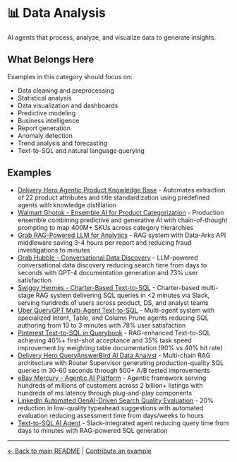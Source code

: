 # 📊 Data Analysis

AI agents that process, analyze, and visualize data to generate insights.

## What Belongs Here

Examples in this category should focus on:
- Data cleaning and preprocessing
- Statistical analysis
- Data visualization and dashboards
- Predictive modeling
- Business intelligence
- Report generation
- Anomaly detection
- Trend analysis and forecasting
- Text-to-SQL and natural language querying

## Examples

- [Delivery Hero Agentic Product Knowledge Base](delivery-hero-product-knowledge-base.md) - Automates extraction of 22 product attributes and title standardization using predefined agents with knowledge distillation
- [Walmart Ghotok - Ensemble AI for Product Categorization](walmart-ghotok-product-categorization.md) - Production ensemble combining predictive and generative AI with chain-of-thought prompting to map 400M+ SKUs across category hierarchies
- [Grab RAG-Powered LLM for Analytics](grab-rag-analytics.md) - RAG system with Data-Arks API middleware saving 3-4 hours per report and reducing fraud investigations to minutes
- [Grab Hubble - Conversational Data Discovery](grab-hubble-conversational-data-discovery.md) - LLM-powered conversational data discovery reducing search time from days to seconds with GPT-4 documentation generation and 73% user satisfaction
- [Swiggy Hermes - Charter-Based Text-to-SQL](swiggy-hermes-text-to-sql.md) - Charter-based multi-stage RAG system delivering SQL queries in <2 minutes via Slack, serving hundreds of users across product, DS, and analyst teams
- [Uber QueryGPT Multi-Agent Text-to-SQL](uber-querygpt-text-to-sql.md) - Multi-agent system with specialized Intent, Table, and Column Prune agents reducing SQL authoring from 10 to 3 minutes with 78% user satisfaction
- [Pinterest Text-to-SQL in Querybook](pinterest-text-to-sql-querybook.md) - RAG-enhanced Text-to-SQL achieving 40%+ first-shot acceptance and 35% task speed improvement by weighting table documentation (90% vs 40% hit rate)
- [Delivery Hero QueryAnswerBird AI Data Analyst](delivery-hero-queryanswerbird-text-to-sql.md) - Multi-chain RAG architecture with Router Supervisor generating production-quality SQL queries in 30-60 seconds through 500+ A/B tested improvements
- [eBay Mercury - Agentic AI Platform](ebay-mercury-agentic-platform.md) - Agentic framework serving hundreds of millions of customers across 2 billion+ listings with hundreds of ms latency through plug-and-play components
- [LinkedIn Automated GenAI-Driven Search Quality Evaluation](linkedin-automated-search-quality.md) - 20% reduction in low-quality typeahead suggestions with automated evaluation reducing assessment time from days/weeks to hours
- [Text-to-SQL AI Agent](salesforce-text-to-sql-agent.md) - Slack-integrated agent reducing query time from days to minutes with RAG-powered SQL generation

---

[← Back to main README](../../README.md) | [Contribute an example](../../CONTRIBUTING.md)
